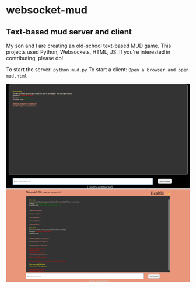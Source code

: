 # websocket-mud
## Text-based mud server and client

My son and I are creating an old-school text-based MUD game.  This projects used Python, Websockets, HTML, JS.  If you're interested in contributing, please do!

To start the server: `python mud.py`
To start a client: `Open a browser and open mud.html`

![Alt text](game_example.png?raw=true "Screenshot 1 - 04/15/2021")
![Alt text](game_example_04_25_21.png?raw=true "Screenshot 2 - 04/25/2021")
